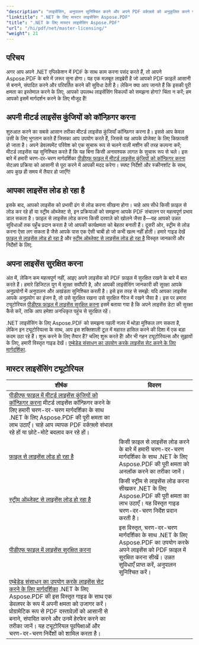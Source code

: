 ```yaml
---
"description": "लाइसेंसिंग, अनुपालन सुनिश्चित करने और अपने PDF वर्कफ़्लो को अनुकूलित करने पर विस्तृत ट्यूटोरियल के साथ .NET के लिए Aspose.PDF की पूरी क्षमता को अनलॉक करें।"
"linktitle": ".NET के लिए मास्टर लाइसेंसिंग Aspose.PDF"
"title": ".NET के लिए मास्टर लाइसेंसिंग Aspose.PDF"
"url": "/hi/pdf/net/master-licensing/"
"weight": 21
---
```


## परिचय

अगर आप अपने .NET एप्लिकेशन में PDF के साथ काम करना पसंद करते हैं, तो आपने Aspose.PDF के बारे में ज़रूर सुना होगा। यह एक मज़बूत लाइब्रेरी है जो आपको PDF फ़ाइलें आसानी से बनाने, संपादित करने और परिवर्तित करने की सुविधा देती है। लेकिन क्या आप जानते हैं कि इसकी पूरी क्षमता का इस्तेमाल करने के लिए, आपको उपलब्ध लाइसेंसिंग विकल्पों को समझना होगा? चिंता न करें; हम आपको इसमें मार्गदर्शन करने के लिए मौजूद हैं!

## अपनी मीटर्ड लाइसेंस कुंजियों को कॉन्फ़िगर करना
शुरुआत करने का सबसे आसान तरीका मीटर्ड लाइसेंस कुंजियाँ कॉन्फ़िगर करना है। इससे आप केवल उसी के लिए भुगतान करते हैं जिसका आप उपयोग करते हैं, जिससे यह आपके प्रोजेक्ट के लिए किफ़ायती हो जाता है। अपने डेवलपमेंट परिवेश को एक सुचारू रूप से चलने वाली मशीन की तरह कल्पना करें; मीटर्ड लाइसेंस यह सुनिश्चित करते हैं कि यह बिना किसी अनावश्यक लागत के सुचारू रूप से चले। इस बारे में हमारी चरण-दर-चरण मार्गदर्शिका [पीडीएफ फाइल में मीटर्ड लाइसेंस कुंजियों को कॉन्फ़िगर करना](./configureing-metered-license-keys/) सेटअप प्रक्रिया को आसानी से पूरा करने में आपकी मदद करेगा। स्पष्ट निर्देशों और स्क्रीनशॉट के साथ, आप कुछ ही समय में तैयार हो जाएँगे!

## आपका लाइसेंस लोड हो रहा है
इसके बाद, आपको लाइसेंस को प्रभावी ढंग से लोड करना सीखना होगा। चाहे आप सीधे किसी फ़ाइल से लोड कर रहे हों या स्ट्रीम ऑब्जेक्ट से, इन प्रक्रियाओं को समझना आपके PDF संचालन पर महत्वपूर्ण प्रभाव डाल सकता है। फ़ाइल से लाइसेंस लोड करना किसी दरवाज़े को खोलने जैसा है—यह आपको उन्नत सुविधाओं तक पहुँच प्रदान करता है जो आपकी कार्यक्षमता को बेहतर बनाती हैं। दूसरी ओर, स्ट्रीम से लोड करना ऐसा लग सकता है जैसे आपके पास एक ऐसी चाबी हो जो कभी खत्म नहीं होती। हमारे गाइड देखें [फ़ाइल से लाइसेंस लोड हो रहा है](./loading-license-from-file/) और [स्ट्रीम ऑब्जेक्ट से लाइसेंस लोड हो रहा है](./loading-license-from-stream-object/) विस्तृत जानकारी और निर्देशों के लिए.

## अपना लाइसेंस सुरक्षित करना
अंत में, लेकिन कम महत्वपूर्ण नहीं, आइए अपने लाइसेंस को PDF फ़ाइल में सुरक्षित रखने के बारे में बात करते हैं। हमारे डिजिटल युग में सुरक्षा सर्वोपरि है, और आपकी लाइसेंसिंग जानकारी की सुरक्षा आपके अनुप्रयोगों में अनुपालन और अखंडता सुनिश्चित करती है। इसे इस तरह से समझें: यदि आपका लाइसेंस आपके अनुप्रयोग का इंजन है, तो उसे सुरक्षित रखना उसे सुरक्षित गैरेज में रखने जैसा है। इस पर हमारा ट्यूटोरियल [पीडीएफ फाइल में लाइसेंस सुरक्षित करना](./securing-license/) इसमें बताया गया है कि अपने लाइसेंस डेटा की सुरक्षा कैसे करें, ताकि आप हमेशा अनधिकृत पहुंच से सुरक्षित रहें।

.NET लाइसेंसिंग के लिए Aspose.PDF को समझना पहली नज़र में थोड़ा मुश्किल लग सकता है, लेकिन इन ट्यूटोरियल्स के साथ, आप इस शक्तिशाली टूल में महारत हासिल करने की दिशा में एक बड़ा कदम उठा रहे हैं। शुरू करने के लिए तैयार हैं? चलिए शुरू करते हैं! और भी गहन ट्यूटोरियल्स और सुझावों के लिए, हमारी विस्तृत गाइड देखें। [एम्बेडेड संसाधन का उपयोग करके लाइसेंस सेट करने के लिए मार्गदर्शिका](./guide-to-set-license-using-embedded-resource/). 


## मास्टर लाइसेंसिंग ट्यूटोरियल
| शीर्षक | विवरण |
| --- | --- | 
| [पीडीएफ फाइल में मीटर्ड लाइसेंस कुंजियों को कॉन्फ़िगर करना](./configureing-metered-license-keys/) मीटर्ड लाइसेंस कॉन्फ़िगर करने के लिए हमारी चरण-दर-चरण मार्गदर्शिका के साथ .NET के लिए Aspose.PDF की पूरी क्षमता का लाभ उठाएँ। चाहे आप व्यापक PDF वर्कफ़्लो संभाल रहे हों या छोटे-मोटे बदलाव कर रहे हों। |  
| [फ़ाइल से लाइसेंस लोड हो रहा है](./loading-license-from-file/) | किसी फ़ाइल से लाइसेंस लोड करने के बारे में हमारी चरण-दर-चरण मार्गदर्शिका के साथ .NET के लिए Aspose.PDF की पूरी क्षमता को अनलॉक करने का तरीका जानें। |  
| [स्ट्रीम ऑब्जेक्ट से लाइसेंस लोड हो रहा है](./loading-license-from-stream-object/) | किसी स्ट्रीम से लाइसेंस लोड करना सीखकर .NET के लिए Aspose.PDF की पूरी क्षमता का लाभ उठाएँ। यह विस्तृत गाइड चरण-दर-चरण निर्देश प्रदान करती है। |  
| [पीडीएफ फाइल में लाइसेंस सुरक्षित करना](./securing-license/) | इस विस्तृत, चरण-दर-चरण मार्गदर्शिका के साथ .NET के लिए Aspose.PDF का उपयोग करके अपने लाइसेंस को PDF फ़ाइल में सुरक्षित करना सीखें। उन्नत सुविधाएँ प्राप्त करें, अनुपालन सुनिश्चित करें। |  
| [एम्बेडेड संसाधन का उपयोग करके लाइसेंस सेट करने के लिए मार्गदर्शिका](./guide-to-set-license-using-embedded-resource/) .NET के लिए Aspose.PDF की इस विस्तृत गाइड के साथ एक डेवलपर के रूप में अपनी क्षमता को उजागर करें। प्रोग्रामेटिक रूप से PDF दस्तावेज़ों को आसानी से बनाने, संपादित करने और उनमें हेरफेर करने का तरीका जानें। यह ट्यूटोरियल पूर्वापेक्षाओं और चरण-दर-चरण निर्देशों को शामिल करता है। |